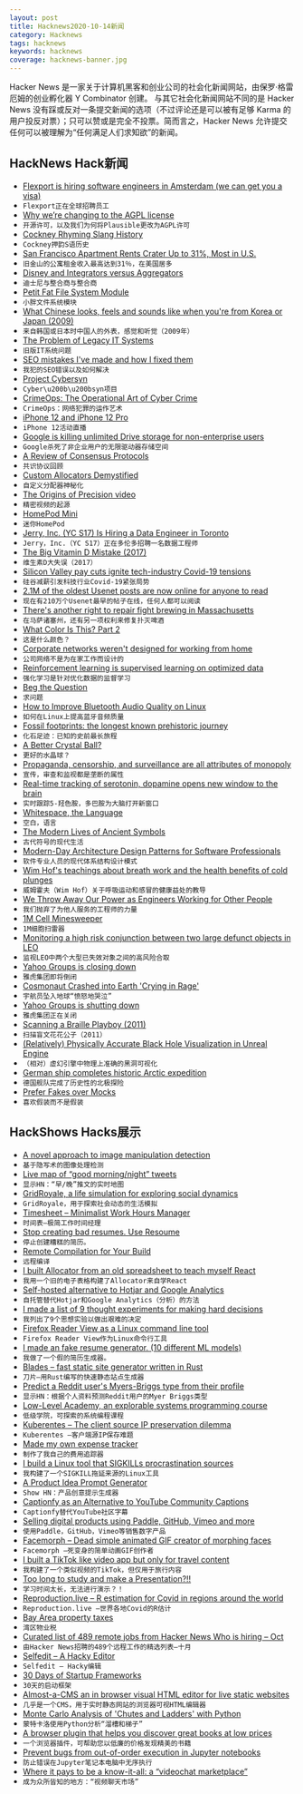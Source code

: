 ```yaml
---
layout: post
title: Hacknews2020-10-14新闻
category: Hacknews
tags: hacknews
keywords: hacknews
coverage: hacknews-banner.jpg
---
```


Hacker News 是一家关于计算机黑客和创业公司的社会化新闻网站，由保罗·格雷厄姆的创业孵化器 Y Combinator 创建。
与其它社会化新闻网站不同的是 Hacker News 没有踩或反对一条提交新闻的选项（不过评论还是可以被有足够 Karma 的用户投反对票）；只可以赞或是完全不投票。简而言之，Hacker News 允许提交任何可以被理解为“任何满足人们求知欲”的新闻。

## HackNews Hack新闻


- [Flexport is hiring software engineers in Amsterdam (we can get you a visa)](https://www.flexport.com/careers/department/engineering)
- `Flexport正在全球招聘员工`
- [Why we’re changing to the AGPL license](https://plausible.io/blog/open-source-licenses)
- `开源许可，以及我们为何将Plausible更改为AGPL许可`
- [Cockney Rhyming Slang History](https://romanroadlondon.com/cockney-rhyming-slang-history/)
- `Cockney押韵S语历史`
- [San Francisco Apartment Rents Crater Up to 31%, Most in U.S.](https://www.bloomberg.com/news/articles/2020-10-13/san-francisco-studio-apartment-rents-plunge-31-most-in-u-s)
- `旧金山的公寓租金收入最高达到31％，在美国居多`
- [Disney and Integrators versus Aggregators](https://stratechery.com/2020/disneys-integration/)
- `迪士尼与整合商与整合商`
- [Petit Fat File System Module](http://elm-chan.org/fsw/ff/00index_p.html)
- `小胖文件系统模块`
- [What Chinese looks, feels and sounds like when you're from Korea or Japan (2009)](http://www.pagef30.com/2009/03/what-chinese-looks-feels-and-sounds.html)
- `来自韩国或日本时中国人的外表，感觉和听觉（2009年）`
- [The Problem of Legacy IT Systems](https://spectrum.ieee.org/podcast/computing/it/the-problem-of-old-code-and-older-coders)
- `旧版IT系统问题`
- [SEO mistakes I've made and how I fixed them](https://blog.maximeheckel.com/posts/seo-mistakes-i-have-made-and-how-i-fixed-them/)
- `我犯的SEO错误以及如何解决`
- [Project Cybersyn](https://en.wikipedia.org/wiki/Project_Cybersyn)
- `Cyber\u200b\u200bsyn项目`
- [CrimeOps: The Operational Art of Cyber Crime](https://sec.okta.com/articles/2020/08/crimeops-operational-art-cyber-crime)
- `CrimeOps：网络犯罪的运作艺术`
- [iPhone 12 and iPhone 12 Pro](https://www.apple.com/)
- `iPhone 12活动直播`
- [Google is killing unlimited Drive storage for non-enterprise users](https://petapixel.com/2020/10/12/google-is-killing-unlimited-drive-storage-for-non-enterprise-users/)
- `Google杀死了非企业用户的无限驱动器存储空间`
- [A Review of Consensus Protocols](https://thomasvilhena.com/2020/10/a-review-of-consensus-protocols)
- `共识协议回顾`
- [Custom Allocators Demystified](https://slembcke.github.io/2020/10/12/CustomAllocators.html)
- `自定义分配器神秘化`
- [The Origins of Precision video](https://www.youtube.com/watch?v=gNRnrn5DE58)
- `精密视频的起源`
- [HomePod Mini](https://www.apple.com/homepod-mini/)
- `迷你HomePod`
- [Jerry, Inc. (YC S17) Is Hiring a Data Engineer in Toronto](https://apply.workable.com/jerry/j/40B463400F/)
- `Jerry，Inc.（YC S17）正在多伦多招聘一名数据工程师`
- [The Big Vitamin D Mistake (2017)](https://www.ncbi.nlm.nih.gov/pmc/articles/PMC5541280/)
- `维生素D大失误（2017）`
- [Silicon Valley pay cuts ignite tech-industry Covid-19 tensions](https://www.wsj.com/articles/silicon-valley-pay-cuts-ignite-tech-industry-covid-19-tensions-11602435601)
- `硅谷减薪引发科技行业Covid-19紧张局势`
- [2.1M of the oldest Usenet posts are now online for anyone to read](https://www.vice.com/en/article/pky7km/usenet-archive-utzoo-online)
- `现在有210万个Usenet最早的帖子在线，任何人都可以阅读`
- [There's another right to repair fight brewing in Massachusetts](https://www.thedrive.com/news/36980/theres-another-huge-right-to-repair-fight-brewing-in-massachusetts)
- `在马萨诸塞州，还有另一项权利来修复扑灭啤酒`
- [What Color Is This? Part 2](https://multithreaded.stitchfix.com/blog/2020/10/13/what-color-is-this-part-2/)
- `这是什么颜色？`
- [Corporate networks weren't designed for working from home](https://arstechnica.com/?p=1713067)
- `公司网络不是为在家工作而设计的`
- [Reinforcement learning is supervised learning on optimized data](https://bair.berkeley.edu/blog/2020/10/13/supervised-rl/)
- `强化学习是针对优化数据的监督学习`
- [Beg the Question](http://begthequestion.info)
- `求问题`
- [How to Improve Bluetooth Audio Quality on Linux](https://kn100.me/improving-bluetooth-audio-linux/)
- `如何在Linux上提高蓝牙音频质量`
- [Fossil footprints: the longest known prehistoric journey](https://theconversation.com/fossil-footprints-the-fascinating-story-behind-the-longest-known-prehistoric-journey-147520)
- `化石足迹：已知的史前最长旅程`
- [A Better Crystal Ball?](https://www.foreignaffairs.com/articles/united-states/2020-10-13/better-crystal-ball?utm_medium=newsletters&utm_source=press_release&utm_campaign=&utm_content=20201013&utm_term=PressCFR%2C%20Members%2C%20and%20Staff)
- `更好的水晶球？`
- [Propaganda, censorship, and surveillance are all attributes of monopoly](https://joindiaspora.com/posts/7bfcf170eefc013863fa002590d8e506)
- `宣传，审查和监视都是垄断的属性`
- [Real-time tracking of serotonin, dopamine opens new window to the brain](https://newatlas.com/medical/serotonin-dopamine-real-time-tracking-brain/)
- `实时跟踪5-羟色胺，多巴胺为大脑打开新窗口`
- [Whitespace, the Language](http://bewatermyfriend.org/p/2020/000/)
- `空白，语言`
- [The Modern Lives of Ancient Symbols](https://www.discovermagazine.com/planet-earth/the-modern-lives-of-ancient-symbols)
- `古代符号的现代生活`
- [Modern-Day Architecture Design Patterns for Software Professionals](https://medium.com/better-programming/modern-day-architecture-design-patterns-for-software-professionals-9056ee1ed977)
- `软件专业人员的现代体系结构设计模式`
- [Wim Hof's teachings about breath work and the health benefits of cold plunges](https://www.outsideonline.com/2417379/wim-hof-method)
- `威姆霍夫（Wim Hof）关于呼吸运动和感冒的健康益处的教导`
- [We Throw Away Our Power as Engineers Working for Other People](https://medium.com/better-programming/we-throw-away-our-power-as-engineers-working-for-other-people-8aeb36fca691)
- `我们抛弃了为他人服务的工程师的力量`
- [1M Cell Minesweeper](https://bl.ocks.org/texodus/96a9ed60d0250f7d3187c0fed5f5b78c)
- `1M细胞扫雷器`
- [Monitoring a high risk conjunction between two large defunct objects in LEO](https://twitter.com/LeoLabs_Space/status/1316147305125490694)
- `监视LEO中两个大型已失效对象之间的高风险合取`
- [Yahoo Groups is closing down](https://uk.help.yahoo.com/kb/groups/SLN35505.html)
- `雅虎集团即将倒闭`
- [Cosmonaut Crashed into Earth 'Crying in Rage'](https://www.npr.org/sections/krulwich/2011/05/02/134597833/cosmonaut-crashed-into-earth-crying-in-rage)
- `宇航员坠入地球“愤怒地哭泣”`
- [Yahoo Groups is shutting down](https://www.yahoo.com/entertainment/yahoo-announces-shutdown-social-platform-034108123.html)
- `雅虎集团正在关闭`
- [Scanning a Braille Playboy (2011)](http://blog.archive.org/2011/08/17/scanning-a-braille-playboy/)
- `扫描盲文花花公子（2011）`
- [(Relatively) Physically Accurate Black Hole Visualization in Unreal Engine](https://twitter.com/overdrawxyz/status/1316066431684030464)
- `（相对）虚幻引擎中物理上准确的黑洞可视化`
- [German ship completes historic Arctic expedition](https://www.bbc.com/news/science-environment-54515518)
- `德国舰队完成了历史性的北极探险`
- [Prefer Fakes over Mocks](https://tyrrrz.me/blog/fakes-over-mocks)
- `喜欢假装而不是假装`


## HackShows Hacks展示

- [ A novel approach to image manipulation detection](https://github.com/dennis-tra/image-stego)
- `基于隐写术的图像处理检测`
- [ Live map of “good morning/night” tweets](http://wakingandsleeping-globe.glitch.me/)
- `显示HN：“早/晚”推文的实时地图`
- [ GridRoyale, a life simulation for exploring social dynamics](https://github.com/cool-RR/grid_royale)
- `GridRoyale，用于探索社会动态的生活模拟`
- [ Timesheet – Minimalist Work Hours Manager](https://timesheet.js.org/)
- `时间表–极简工作时间经理`
- [ Stop creating bad resumes. Use Resoume](https://resoume.com)
- `停止创建糟糕的简历。`
- [ Remote Compilation for Your Build](https://stormyapp.com)
- `远程编译`
- [ I built Allocator from an old spreadsheet to teach myself React](https://allocator.app/)
- `我用一个旧的电子表格构建了Allocator来自学React`
- [ Self-hosted alternative to Hotjar and Google Analytics](https://www.usertrack.net/)
- `自托管替代Hotjar和Google Analytics（分析）的方法`
- [ I made a list of 9 thought experiments for making hard decisions](https://vasilishynkarenka.com/how-to-make-hard-decisions/)
- `我列出了9个思想实验以做出艰难的决定`
- [ Firefox Reader View as a Linux command line tool](https://github.com/eafer/rdrview)
- `Firefox Reader View作为Linux命令行工具`
- [ I made an fake resume generator. (10 different ML models)](https://fake.jsonresume.org/?)
- `我做了一个假的简历生成器。 `
- [ Blades – fast static site generator written in Rust](https://www.getblades.org/)
- `刀片–用Rust编写的快速静态站点生成器`
- [ Predict a Reddit user's Myers-Briggs type from their profile](https://gimmeserendipity.com/mbtimodel/reddit/)
- `显示HN：根据个人资料预测Reddit用户的Myer Briggs类型`
- [ Low-Level Academy, an explorable systems programming course](https://lowlvl.org/tcp-ip-fundamentals/exchanging-messages)
- `低级学院，可探索的系统编程课程`
- [ Kuberentes – The client source IP preservation dilemma](https://elsesiy.com/blog/kubernetes-client-source-ip-dilemma)
- `Kuberentes –客户端源IP保存难题`
- [ Made my own expense tracker](https://www.spendyt.com)
- `制作了我自己的费用追踪器`
- [ I build a Linux tool that SIGKILLs procrastination sources](https://github.com/simonfrey/killer)
- `我构建了一个SIGKILL拖延来源的Linux工具`
- [ A Product Idea Prompt Generator](https://prompts.productideas.co/)
- `Show HN：产品创意提示生成器`
- [ Captionfy as an Alternative to YouTube Community Captions](https://captionfy.io)
- `Captionfy替代YouTube社区字幕`
- [ Selling digital products using Paddle, GitHub, Vimeo and more](https://freek.dev/1789-selling-digital-products-using-laravel-part-1-intro-a-tour-of-spatiebe)
- `使用Paddle，GitHub，Vimeo等销售数字产品`
- [ Facemorph – Dead simple animated GIF creator of morphing faces](https://github.com/whatl3y/facemorph)
- `Facemorph –死变身的简单动画GIF创作者`
- [ I built a TikTok like video app but only for travel content](https://www.wandrnow.com/)
- `我构建了一个类似视频的TikTok，但仅用于旅行内容`
- [ Too long to study and make a Presentation?!!](item?id=24764451)
- `学习时间太长，无法进行演示？！`
- [ Reproduction.live – R estimation for Covid in regions around the world](https://reproduction.live)
- `Reproduction.live –世界各地Covid的R估计`
- [ Bay Area property taxes](https://www.officialdata.org/ca-property-tax/#37.436924332841826,-122.14322268962862,18)
- `湾区物业税`
- [ Curated list of 489 remote jobs from Hacker News Who is hiring – Oct](https://docs.google.com/spreadsheets/d/1NVzygGYTmF3g_VPAh4lXhy3eu6PvxyyUgg-Jy_6BiII)
- `由Hacker News招聘的489个远程工作的精选列表–十月`
- [ Selfedit – A Hacky Editor](https://github.com/shakna-israel/selfedit)
- `Selfedit – Hacky编辑`
- [ 30 Days of Startup Frameworks](https://www.30startupframeworks.com/)
- `30天的启动框架`
- [ Almost-a-CMS an in browser visual HTML editor for live static websites](http://softaccel.net/aacms/)
- `几乎是一个CMS，用于实时静态网站的浏览器可视HTML编辑器`
- [ Monte Carlo Analysis of 'Chutes and Ladders' with Python](https://cbpowell.wordpress.com/2020/10/13/monte-carlo-analysis-of-chutes-ladders-with-python/)
- `蒙特卡洛使用Python分析“溜槽和梯子”`
- [ A browser plugin that helps you discover great books at low prices](https://www.bbboookkksss.com/)
- `一个浏览器插件，可帮助您以低廉的价格发现精美的书籍`
- [ Prevent bugs from out-of-order execution in Jupyter notebooks](https://github.com/nbsafety-project/nbsafety)
- `防止错误在Jupyter笔记本电脑中无序执行`
- [ Where it pays to be a know-it-all: a “videochat marketplace”](https://thundre.com)
- `成为众所皆知的地方：“视频聊天市场”`


